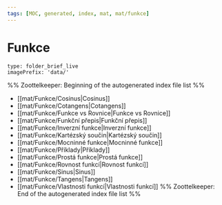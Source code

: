 ```yaml
---
tags: [MOC, generated, index, mat, mat/funkce]
---
```

# Funkce
```ccard
type: folder_brief_live
imagePrefix: 'data/'
```
%% Zoottelkeeper: Beginning of the autogenerated index file list  %%
-  [[mat/Funkce/Cosinus|Cosinus]]
-  [[mat/Funkce/Cotangens|Cotangens]]
-  [[mat/Funkce/Funkce vs Rovnice|Funkce vs Rovnice]]
-  [[mat/Funkce/Funkční přepis|Funkční přepis]]
-  [[mat/Funkce/Inverzní funkce|Inverzní funkce]]
-  [[mat/Funkce/Kartézský součin|Kartézský součin]]
-  [[mat/Funkce/Mocninné funkce|Mocninné funkce]]
-  [[mat/Funkce/Příklady|Příklady]]
-  [[mat/Funkce/Prostá funkce|Prostá funkce]]
-  [[mat/Funkce/Rovnost funkcí|Rovnost funkcí]]
-  [[mat/Funkce/Sinus|Sinus]]
-  [[mat/Funkce/Tangens|Tangens]]
-  [[mat/Funkce/Vlastnosti funkcí|Vlastnosti funkcí]]
%% Zoottelkeeper: End of the autogenerated index file list  %%
